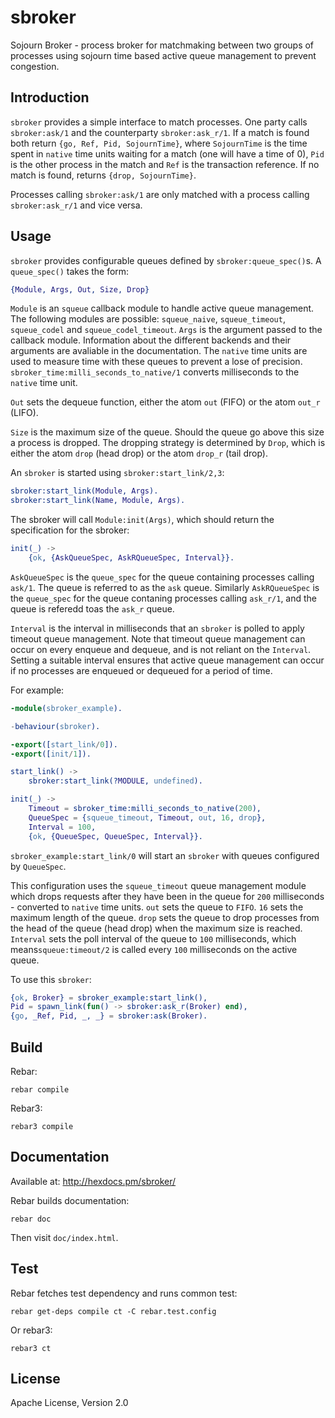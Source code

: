 sbroker
=======

Sojourn Broker - process broker for matchmaking between two groups of processes
using sojourn time based active queue management to prevent congestion.

Introduction
------------

`sbroker` provides a simple interface to match processes. One party
calls `sbroker:ask/1` and the counterparty `sbroker:ask_r/1`. If a match
is found both return `{go, Ref, Pid, SojournTime}`, where `SojournTime` is
the time spent in `native` time units waiting for a match (one will have a time
of 0), `Pid` is the other process in the match and `Ref` is the transaction
reference. If no match is found, returns `{drop, SojournTime}`.

Processes calling `sbroker:ask/1` are only matched with a process calling
`sbroker:ask_r/1` and vice versa.

Usage
-----

`sbroker` provides configurable queues defined by `sbroker:queue_spec()`s. A
`queue_spec()` takes the form:
```erlang
{Module, Args, Out, Size, Drop}
```
`Module` is an `squeue` callback module to handle active queue
management. The following modules are possible: `squeue_naive`,
`squeue_timeout`, `squeue_codel` and `squeue_codel_timeout`.
`Args` is the argument passed to the callback module. Information about
the different backends and their arguments are avaliable in the
documentation. The `native` time units are used to measure time with
these queues to prevent a lose of precision.
`sbroker_time:milli_seconds_to_native/1` converts milliseconds to the
`native` time unit.

`Out` sets the dequeue function, either the atom `out` (FIFO) or the
atom `out_r` (LIFO).

`Size` is the maximum size of the queue. Should the queue go above this
size a process is dropped. The dropping strategy is determined by
`Drop`, which is either the atom `drop` (head drop) or the atom `drop_r`
(tail drop).

An `sbroker` is started using `sbroker:start_link/2,3`:
```erlang
sbroker:start_link(Module, Args).
sbroker:start_link(Name, Module, Args).
```

The sbroker will call `Module:init(Args)`, which should return the specification
for the sbroker:
```erlang
init(_) ->
    {ok, {AskQueueSpec, AskRQueueSpec, Interval}}.
```
`AskQueueSpec` is the `queue_spec` for the queue containing processes calling
`ask/1`. The queue is referred to as the `ask` queue. Similarly
`AskRQueueSpec` is the `queue_spec` for the queue contaning processes calling
`ask_r/1`, and the queue is referedd toas the `ask_r` queue.

`Interval` is the interval in milliseconds that an `sbroker` is polled to apply
timeout queue management. Note that timeout queue management can occur on every
enqueue and dequeue, and is not reliant on the `Interval`. Setting a suitable
interval ensures that active queue management can occur if no processes are
enqueued or dequeued for a period of time.

For example:
```erlang
-module(sbroker_example).

-behaviour(sbroker).

-export([start_link/0]).
-export([init/1]).

start_link() ->
    sbroker:start_link(?MODULE, undefined).

init(_) ->
    Timeout = sbroker_time:milli_seconds_to_native(200),
    QueueSpec = {squeue_timeout, Timeout, out, 16, drop},
    Interval = 100,
    {ok, {QueueSpec, QueueSpec, Interval}}.
```
`sbroker_example:start_link/0` will start an `sbroker` with queues configured by 
`QueueSpec`.

This configuration uses the `squeue_timeout` queue management module which drops
requests after they have been in the queue for `200` milliseconds - converted to
`native` time units. `out` sets the queue to `FIFO`. `16` sets the maximum
length of the queue. `drop` sets the queue to drop processes from the head of
the queue (head drop) when the maximum size is reached. `Interval` sets the
poll interval of the queue to `100` milliseconds, which means`squeue:timeout/2`
is called every `100` milliseconds on the active queue.

To use this `sbroker`:
```erlang
{ok, Broker} = sbroker_example:start_link(),
Pid = spawn_link(fun() -> sbroker:ask_r(Broker) end),
{go, _Ref, Pid, _, _} = sbroker:ask(Broker).
```

Build
-----
Rebar:
```
rebar compile
```
Rebar3:
```
rebar3 compile
```

Documentation
-------------
Available at: http://hexdocs.pm/sbroker/

Rebar builds documentation:
```
rebar doc
```
Then visit `doc/index.html`.

Test
----
Rebar fetches test dependency and runs common test:
```
rebar get-deps compile ct -C rebar.test.config
```
Or rebar3:
```
rebar3 ct
```

License
-------
Apache License, Version 2.0
